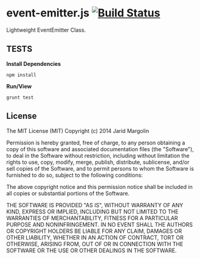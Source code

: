 event-emitter.js [![Build Status](https://travis-ci.org/jaridmargolin/event-emitter.js.png)](https://travis-ci.org/jaridmargolin/event-emitter.js)
========================

Lightweight EventEmitter Class.



## TESTS

**Install Dependencies**

```
npm install
```

**Run/View**

```
grunt test
```



## License

The MIT License (MIT) Copyright (c) 2014 Jarid Margolin

Permission is hereby granted, free of charge, to any person obtaining a copy of this software and associated documentation files (the "Software"), to deal in the Software without restriction, including without limitation the rights to use, copy, modify, merge, publish, distribute, sublicense, and/or sell copies of the Software, and to permit persons to whom the Software is furnished to do so, subject to the following conditions:

The above copyright notice and this permission notice shall be included in all copies or substantial portions of the Software.

THE SOFTWARE IS PROVIDED "AS IS", WITHOUT WARRANTY OF ANY KIND, EXPRESS OR IMPLIED, INCLUDING BUT NOT LIMITED TO THE WARRANTIES OF MERCHANTABILITY, FITNESS FOR A PARTICULAR PURPOSE AND NONINFRINGEMENT. IN NO EVENT SHALL THE AUTHORS OR COPYRIGHT HOLDERS BE LIABLE FOR ANY CLAIM, DAMAGES OR OTHER LIABILITY, WHETHER IN AN ACTION OF CONTRACT, TORT OR OTHERWISE, ARISING FROM, OUT OF OR IN CONNECTION WITH THE SOFTWARE OR THE USE OR OTHER DEALINGS IN THE SOFTWARE.